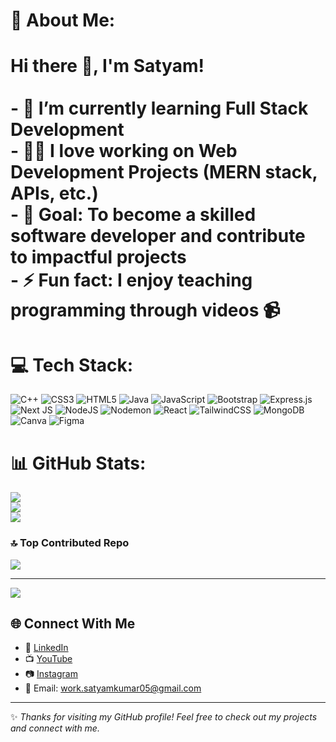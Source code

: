 # 💫 About Me:
# Hi there 👋, I'm Satyam!<br><br>- 🌱 I’m currently learning Full Stack Development<br>- 👨‍💻 I love working on Web Development Projects (MERN stack, APIs, etc.)<br>- 🎯 Goal: To become a skilled software developer and contribute to impactful projects<br>- ⚡ Fun fact: I enjoy teaching programming through videos 📹


# 💻 Tech Stack:
![C++](https://img.shields.io/badge/c++-%2300599C.svg?style=for-the-badge&logo=c%2B%2B&logoColor=white) ![CSS3](https://img.shields.io/badge/css3-%231572B6.svg?style=for-the-badge&logo=css3&logoColor=white) ![HTML5](https://img.shields.io/badge/html5-%23E34F26.svg?style=for-the-badge&logo=html5&logoColor=white) ![Java](https://img.shields.io/badge/java-%23ED8B00.svg?style=for-the-badge&logo=openjdk&logoColor=white) ![JavaScript](https://img.shields.io/badge/javascript-%23323330.svg?style=for-the-badge&logo=javascript&logoColor=%23F7DF1E) ![Bootstrap](https://img.shields.io/badge/bootstrap-%238511FA.svg?style=for-the-badge&logo=bootstrap&logoColor=white) ![Express.js](https://img.shields.io/badge/express.js-%23404d59.svg?style=for-the-badge&logo=express&logoColor=%2361DAFB) ![Next JS](https://img.shields.io/badge/Next-black?style=for-the-badge&logo=next.js&logoColor=white) ![NodeJS](https://img.shields.io/badge/node.js-6DA55F?style=for-the-badge&logo=node.js&logoColor=white) ![Nodemon](https://img.shields.io/badge/NODEMON-%23323330.svg?style=for-the-badge&logo=nodemon&logoColor=%BBDEAD) ![React](https://img.shields.io/badge/react-%2320232a.svg?style=for-the-badge&logo=react&logoColor=%2361DAFB) ![TailwindCSS](https://img.shields.io/badge/tailwindcss-%2338B2AC.svg?style=for-the-badge&logo=tailwind-css&logoColor=white) ![MongoDB](https://img.shields.io/badge/MongoDB-%234ea94b.svg?style=for-the-badge&logo=mongodb&logoColor=white) ![Canva](https://img.shields.io/badge/Canva-%2300C4CC.svg?style=for-the-badge&logo=Canva&logoColor=white) ![Figma](https://img.shields.io/badge/figma-%23F24E1E.svg?style=for-the-badge&logo=figma&logoColor=white)
# 📊 GitHub Stats:
![](https://github-readme-stats.vercel.app/api?username=satyam1436&theme=dark&hide_border=false&include_all_commits=false&count_private=false)<br/>
![](https://nirzak-streak-stats.vercel.app/?user=satyam1436&theme=dark&hide_border=false)<br/>
![](https://github-readme-stats.vercel.app/api/top-langs/?username=satyam1436&theme=dark&hide_border=false&include_all_commits=false&count_private=false&layout=compact)

### 🔝 Top Contributed Repo
![](https://github-contributor-stats.vercel.app/api?username=satyam1436&limit=5&theme=dark&combine_all_yearly_contributions=true)

---
[![](https://visitcount.itsvg.in/api?id=satyam1436&icon=0&color=0)](https://visitcount.itsvg.in)

## 🌐 Connect With Me
- 💼 [LinkedIn](https://www.linkedin.com/in/satyam-kumar-6626032ab?utm_source=share&utm_campaign=share_via&utm_content=profile&utm_medium=android_app)
- 📺 [YouTube](https://youtube.com/@satyamintech?si=GY-2_s9T8_y0KBdv)  
- 📷 [Instagram](https://www.instagram.com/satyamintech?utm_source=qr&igsh=MTFtbHZmZjlqc3ZyYQ==)  
- 📧 Email: work.satyamkumar05@gmail.com 

---

✨ *Thanks for visiting my GitHub profile! Feel free to check out my projects and connect with me.*  

<!-- Proudly created with GPRM ( https://gprm.itsvg.in ) -->
